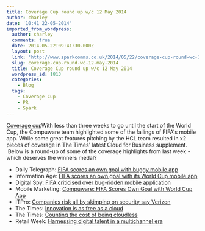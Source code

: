 ```yaml
---
title: Coverage Cup round up w/c 12 May 2014
author: charley
date: '10:41 22-05-2014'
imported_from_wordpress:
  author: charley
  comments: true
  date: 2014-05-22T09:41:30.000Z
  layout: post
  link: 'http://www.sparkcomms.co.uk/2014/05/22/coverage-cup-round-wc-12-may-2014/'
  slug: coverage-cup-round-wc-12-may-2014
  title: Coverage Cup round up w/c 12 May 2014
  wordpress_id: 1813
  categories:
    - Blog
  tags:
    - Coverage Cup
    - PR
    - Spark
---
```


[Coverage cup](Coverage-cup-167x300.jpg)With less than three weeks to go until the start of the World Cup, the Compuware team highlighted some of the failings of FIFA's mobile app. While some great features pitching by the HCL team resulted in x2 pieces of coverage in The Times' latest Cloud for Business supplement.  Below is a round-up of some of the coverage highlights from last week - which deserves the winners medal?

  * Daily Telegraph: [FIFA scores an own goal with buggy mobile app](http://www.telegraph.co.uk/technology/news/10830120/FIFA-scores-an-own-goal-with-buggy-mobile-app.html)
  * Information Age: [FIFA scores an own goal with its World Cup mobile app](http://www.information-age.com/technology/applications-and-development/123458003/fifa-scores-own-goal-its-world-cup-mobile-app)
  * Digital Spy: [FIFA criticised over bug-ridden mobile application](http://www.digitalspy.co.uk/tech/news/a571260/fifa-criticised-over-bug-ridden-mobile-application.html#~oEUfS5JqHoWNaC)
  * Mobile Marketing: [Compuware: FIFA Scores Own Goal with World Cup App](http://mobilemarketingmagazine.com/compuware-fifa-scores-an-own-goal-with-world-cup-app/)
  * ITPro: [Companies risk all by skimping on security say Verizon](http://www.itpro.co.uk/security/22265/companies-risk-all-by-skimping-on-security-say-verizon)
  * The Times: [Innovation is as free as a cloud](http://raconteur.net/technology/innovation-is-as-free-as-a-cloud)
  * The Times: [Counting the cost of being cloudless](http://raconteur.net/technology/counting-the-cost-of-being-cloudless)
  * Retail Week: [Harnessing digital talent in a multichannel era](http://www.retail-week.com/multichannel/analysis-harnessing-digital-talent-in-a-multichannel-era/5060400.article)
